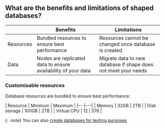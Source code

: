 ## What are the benefits and limitations of shaped databases?

|  | Benefits | Limitations |
|---|---|---|
| Resources | Bundled resources to ensure best performance | Resources cannot be changed once database is created. |
| Data | Nodes are replicated data to ensure availability of your data | Migrate data to new database if shape does not meet your needs |

### Customisable resources

Database resources are bundled to ensure best performance:

| Resource | Minimum | Maximum |
|---|---|
| Memory | 32GB | 2TB |
| Disk storage | 100GB | 2TB |
| Virtual CPU | 12 | 576 |

{: .note}
You can also [create databases for testing purposes](#create-db)
